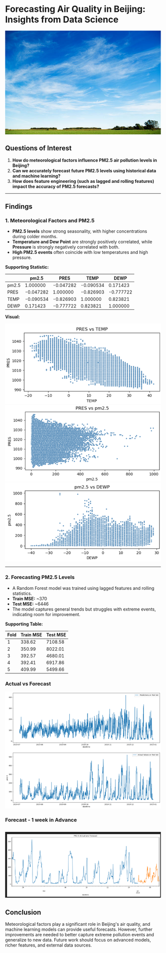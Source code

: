 # Forecasting Air Quality in Beijing: Insights from Data Science

![alt text](images/cover-image.png)

## Questions of Interest

1. **How do meteorological factors influence PM2.5 air pollution levels in Beijing?**
2. **Can we accurately forecast future PM2.5 levels using historical data and machine learning?**
3. **How does feature engineering (such as lagged and rolling features) impact the accuracy of PM2.5 forecasts?**

---

## Findings

### 1. Meteorological Factors and PM2.5

- **PM2.5 levels** show strong seasonality, with higher concentrations during colder months.
- **Temperature and Dew Point** are strongly positively correlated, while **Pressure** is strongly negatively correlated with both.
- **High PM2.5 events** often coincide with low temperatures and high pressure.

**Supporting Statistic:**

|         | pm2.5    | PRES     | TEMP     | DEWP     |
|---------|----------|----------|----------|----------|
| pm2.5   | 1.000000 | -0.047282| -0.090534| 0.171423 |
| PRES    | -0.047282| 1.000000 | -0.826903| -0.777722|
| TEMP    | -0.090534| -0.826903| 1.000000 | 0.823821 |
| DEWP    | 0.171423 | -0.777722| 0.823821 | 1.000000 |

**Visual:**

![alt text](images/image.png)
![alt text](images/image-1.png)
![alt text](images/image-2.png)

---

### 2. Forecasting PM2.5 Levels

- A Random Forest model was trained using lagged features and rolling statistics.
- **Train MSE:** ~370
- **Test MSE:** ~6446
- The model captures general trends but struggles with extreme events, indicating room for improvement.

**Supporting Table:**

| Fold | Train MSE | Test MSE |
|------|-----------|----------|
| 1    |   338.62  |  7108.58 |
| 2    |   350.99  |  8022.01 |
| 3    |   392.57  |  4680.01 |
| 4    |   392.41  |  6917.86 |
| 5    |   409.99  |  5499.66 |

### Actual vs Forecast
![alt text](images/image-3.png)


### Forecast - 1 week in Advance
![alt text](images/image-4.png)
---

## Conclusion

Meteorological factors play a significant role in Beijing's air quality, and machine learning models can provide useful forecasts. However, further improvements are needed to better capture extreme pollution events and generalize to new data. Future work should focus on advanced models, richer features, and external data sources.
